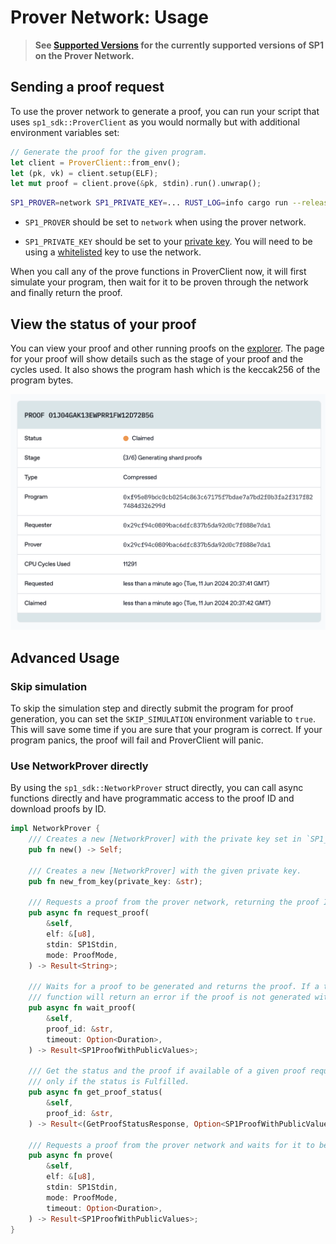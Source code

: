 # Prover Network: Usage

> **See [Supported Versions](./versions.md) for the currently supported versions of SP1 on the Prover Network.**

## Sending a proof request

To use the prover network to generate a proof, you can run your script that uses `sp1_sdk::ProverClient` as you would normally but with additional environment variables set:

```rust
// Generate the proof for the given program.
let client = ProverClient::from_env();
let (pk, vk) = client.setup(ELF);
let mut proof = client.prove(&pk, stdin).run().unwrap();
```

```sh
SP1_PROVER=network SP1_PRIVATE_KEY=... RUST_LOG=info cargo run --release
```

- `SP1_PROVER` should be set to `network` when using the prover network.

- `SP1_PRIVATE_KEY` should be set to your [private key](./key-setup.md). You will need
  to be using a [whitelisted](../prover-network) key to use the network.

When you call any of the prove functions in ProverClient now, it will first simulate your program, then wait for it to be proven through the network and finally return the proof.

## View the status of your proof

You can view your proof and other running proofs on the [explorer](https://explorer.succinct.xyz/). The page for your proof will show details such as the stage of your proof and the cycles used. It also shows the program hash which is the keccak256 of the program bytes.

![Screenshot from explorer.succinct.xyz showing the details of a proof including status, stage, type, program, requester, prover, CPU cycles used, time requested, and time claimed.](./explorer.png)

## Advanced Usage

### Skip simulation

To skip the simulation step and directly submit the program for proof generation, you can set the `SKIP_SIMULATION` environment variable to `true`. This will save some time if you are sure that your program is correct. If your program panics, the proof will fail and ProverClient will panic.

### Use NetworkProver directly

By using the `sp1_sdk::NetworkProver` struct directly, you can call async functions directly and have programmatic access to the proof ID and download proofs by ID.

```rust
impl NetworkProver {
    /// Creates a new [NetworkProver] with the private key set in `SP1_PRIVATE_KEY`.
    pub fn new() -> Self;

    /// Creates a new [NetworkProver] with the given private key.
    pub fn new_from_key(private_key: &str);

    /// Requests a proof from the prover network, returning the proof ID.
    pub async fn request_proof(
        &self,
        elf: &[u8],
        stdin: SP1Stdin,
        mode: ProofMode,
    ) -> Result<String>;

    /// Waits for a proof to be generated and returns the proof. If a timeout is supplied, the
    /// function will return an error if the proof is not generated within the timeout.
    pub async fn wait_proof(
        &self,
        proof_id: &str,
        timeout: Option<Duration>,
    ) -> Result<SP1ProofWithPublicValues>;

    /// Get the status and the proof if available of a given proof request. The proof is returned
    /// only if the status is Fulfilled.
    pub async fn get_proof_status(
        &self,
        proof_id: &str,
    ) -> Result<(GetProofStatusResponse, Option<SP1ProofWithPublicValues>)>;

    /// Requests a proof from the prover network and waits for it to be generated.
    pub async fn prove(
        &self,
        elf: &[u8],
        stdin: SP1Stdin,
        mode: ProofMode,
        timeout: Option<Duration>,
    ) -> Result<SP1ProofWithPublicValues>;
}
```
